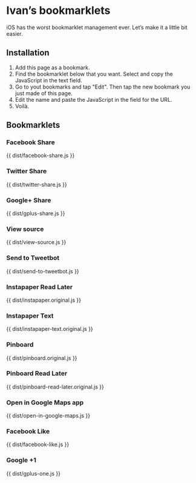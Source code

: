 # Ivan’s bookmarklets

iOS has the worst bookmarklet management ever. Let’s make it a little bit easier.

## Installation

1. Add this page as a bookmark.
2. Find the bookmarklet below that you want. Select and copy the JavaScript in the text field.
3. Go to yout bookmarks and tap "Edit". Then tap the new bookmark you just made of this page. 
4. Edit the name and paste the JavaScript in the field for the URL.
5. Voilà.

## Bookmarklets

### Facebook Share

{{ dist/facebook-share.js }}

### Twitter Share

{{ dist/twitter-share.js }}

### Google+ Share

{{ dist/gplus-share.js }}

### View source

{{ dist/view-source.js }}

### Send to Tweetbot

{{ dist/send-to-tweetbot.js }}

### Instapaper Read Later

{{ dist/instapaper.original.js }}

### Instapaper Text

{{ dist/instapaper-text.original.js }}

### Pinboard

{{ dist/pinboard.original.js }}

### Pinboard Read Later

{{ dist/pinboard-read-later.original.js }}

### Open in Google Maps app

{{ dist/open-in-google-maps.js }}

### Facebook Like

{{ dist/facebook-like.js }}

### Google +1

{{ dist/gplus-one.js }}
